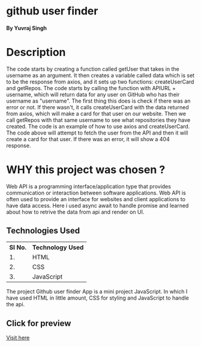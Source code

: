 # github user finder

#### By Yuvraj Singh


# Description

 The code starts by creating a function called getUser that takes in the username as an argument. It then creates a variable called data which is set to be the response from axios, and it sets up two functions: createUserCard and getRepos. The code starts by calling the function with APIURL + username, which will return data for any user on GitHub who has their username as "username". The first thing this does is check if there was an error or not. If there wasn't, it calls createUserCard with the data returned from axios, which will make a card for that user on our website. Then we call getRepos with that same username to see what repositories they have created. The code is an example of how to use axios and createUserCard. The code above will attempt to fetch the user from the API and then it will create a card for that user. If there was an error, it will show a 404 response.
 
 # WHY this project was chosen ?
 
 Web API is a programming interface/application type that provides communication or interaction between software applications.
 Web API is often used to provide an interface for websites and client applications to have data access.
 Here i used async await to handle promise and learned about how to retrive the data from api and render on UI.
 
 
 ## Technologies Used

<table>
    <tr>
        <th>
            SI No.
            </th>
                <th>
            Technology Used
            </th>
    </tr>
    <tr>
        <td>
            1.
        </td>
        <td>
            HTML
        </td>
    </tr>
    <tr>
        <td>
            2.
        </td>
        <td>
            CSS
        </td>
    </tr>
    <tr>
        <td>
            3.
        </td>
        <td>
            JavaScript
        </td>
    </tr>
    
 </table>
 
 The project Github user finder App is a mini project JavaScript. In which I have used HTML in little amount, CSS for styling and 
 JavaScript to handle the api.

## Click for preview
<a href="https://uvsingh01.github.io/find-github-users/">Visit here</a>
